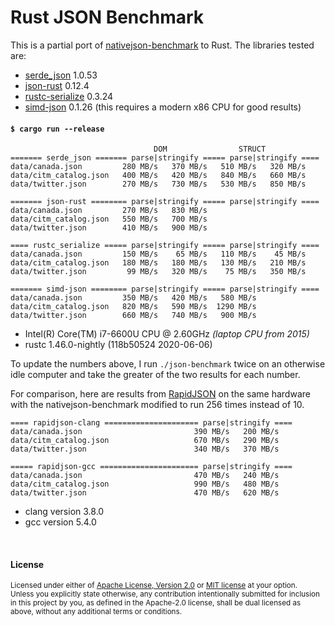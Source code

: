 # Rust JSON Benchmark

This is a partial port of
[nativejson-benchmark](https://github.com/miloyip/nativejson-benchmark)
to Rust. The libraries tested are:

- [serde\_json](https://github.com/serde-rs/json) 1.0.53
- [json-rust](https://github.com/maciejhirsz/json-rust) 0.12.4
- [rustc-serialize](https://github.com/rust-lang-nursery/rustc-serialize) 0.3.24
- [simd-json](https://github.com/Licenser/simdjson-rs) 0.1.26 (this requires a modern x86 CPU for good results)

#### `$ cargo run --release`

```
                                DOM                STRUCT
======= serde_json ======= parse|stringify ===== parse|stringify ====
data/canada.json         280 MB/s   370 MB/s   510 MB/s   320 MB/s
data/citm_catalog.json   400 MB/s   420 MB/s   840 MB/s   660 MB/s
data/twitter.json        270 MB/s   730 MB/s   530 MB/s   850 MB/s

======= json-rust ======== parse|stringify ===== parse|stringify ====
data/canada.json         270 MB/s   830 MB/s
data/citm_catalog.json   550 MB/s   700 MB/s
data/twitter.json        410 MB/s   900 MB/s

==== rustc_serialize ===== parse|stringify ===== parse|stringify ====
data/canada.json         150 MB/s    65 MB/s   110 MB/s    45 MB/s
data/citm_catalog.json   180 MB/s   180 MB/s   130 MB/s   210 MB/s
data/twitter.json         99 MB/s   320 MB/s    75 MB/s   350 MB/s

======= simd-json ======== parse|stringify ===== parse|stringify ====
data/canada.json         350 MB/s   420 MB/s   580 MB/s
data/citm_catalog.json   820 MB/s   590 MB/s  1290 MB/s
data/twitter.json        660 MB/s   740 MB/s   900 MB/s
```

- Intel(R) Core(TM) i7-6600U CPU @ 2.60GHz *(laptop CPU from 2015)*
- rustc 1.46.0-nightly (118b50524 2020-06-06)

To update the numbers above, I run `./json-benchmark` twice on an otherwise idle
computer and take the greater of the two results for each number.

For comparison, here are results from
[RapidJSON](https://github.com/miloyip/rapidjson) on the same hardware with the
nativejson-benchmark modified to run 256 times instead of 10.

```
==== rapidjson-clang ===================== parse|stringify ====
data/canada.json                         390 MB/s   200 MB/s
data/citm_catalog.json                   670 MB/s   290 MB/s
data/twitter.json                        340 MB/s   370 MB/s

===== rapidjson-gcc ====================== parse|stringify ====
data/canada.json                         470 MB/s   240 MB/s
data/citm_catalog.json                   990 MB/s   480 MB/s
data/twitter.json                        470 MB/s   620 MB/s
```

- clang version 3.8.0
- gcc version 5.4.0

<br>

#### License

<sup>
Licensed under either of <a href="LICENSE-APACHE">Apache License, Version
2.0</a> or <a href="LICENSE-MIT">MIT license</a> at your option.
</sup>

<br>

<sub>
Unless you explicitly state otherwise, any contribution intentionally submitted
for inclusion in this project by you, as defined in the Apache-2.0 license,
shall be dual licensed as above, without any additional terms or conditions.
</sub>

